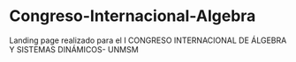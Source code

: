# Congreso-Internacional-Algebra
Landing page realizado para el I CONGRESO INTERNACIONAL DE ÁLGEBRA Y SISTEMAS DINÁMICOS- UNMSM
